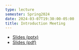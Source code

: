 ```yaml
---
type: lecture
semester: Spring2024
date: 2024-03-07T19:30:00-05:00
title: Introduction Meeting
---
```

- [Slides (pptx)](http://example.com)
- [Slides (pdf)](http://example.com)